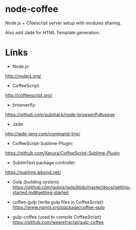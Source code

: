 node-coffee
===========

Node.js + Cfeescript server setup with modules sharing.

Also add Jade for HTML Template generation.

Links
=====

- Node.js:

http://nodejs.org/

- CoffeeScript:

http://coffeescript.org/

- browserify:

https://github.com/substack/node-browserify#usage

- Jade:

http://jade-lang.com/command-line/

- CoffeeScript-Sublime-Plugin:

https://github.com/Xavura/CoffeeScript-Sublime-Plugin

- SublimText package controller:

https://sublime.wbond.net/

- Gulp (building system)
https://github.com/gulpjs/gulp/blob/master/docs/getting-started.md#getting-started

- coffee-gulp (write gulp files in CoffeeScript)
https://www.npmjs.org/package/coffee-gulp

- gulp-coffee (used to compile CoffeeScript)
https://github.com/wearefractal/gulp-coffee